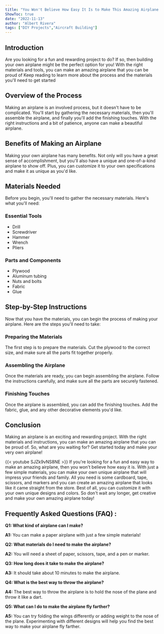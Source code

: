 ```yaml
---
title: "You Won't Believe How Easy It Is to Make This Amazing Airplane!"
ShowToc: true 
date: "2022-11-13"
author: "Albert Rivera" 
tags: ["DIY Projects","Aircraft Building"]
---
```

## Introduction

Are you looking for a fun and rewarding project to do? If so, then building your own airplane might be the perfect option for you! With the right materials and tools, you can make an amazing airplane that you can be proud of Keep reading to learn more about the process and the materials you'll need to get started 

## Overview of the Process

Making an airplane is an involved process, but it doesn't have to be complicated. You'll start by gathering the necessary materials, then you'll assemble the airplane, and finally you'll add the finishing touches. With the right instructions and a bit of patience, anyone can make a beautiful airplane. 

## Benefits of Making an Airplane

Making your own airplane has many benefits. Not only will you have a great sense of accomplishment, but you'll also have a unique and one-of-a-kind airplane to show off. Plus, you can customize it to your own specifications and make it as unique as you'd like. 

## Materials Needed

Before you begin, you'll need to gather the necessary materials. Here's what you'll need: 

### Essential Tools
- Drill
- Screwdriver
- Hammer
- Wrench
- Pliers

### Parts and Components
- Plywood
- Aluminum tubing
- Nuts and bolts
- Fabric
- Glue

## Step-by-Step Instructions

Now that you have the materials, you can begin the process of making your airplane. Here are the steps you'll need to take: 

### Preparing the Materials

The first step is to prepare the materials. Cut the plywood to the correct size, and make sure all the parts fit together properly. 

### Assembling the Airplane

Once the materials are ready, you can begin assembling the airplane. Follow the instructions carefully, and make sure all the parts are securely fastened. 

### Finishing Touches

Once the airplane is assembled, you can add the finishing touches. Add the fabric, glue, and any other decorative elements you'd like. 

## Conclusion

Making an airplane is an exciting and rewarding project. With the right materials and instructions, you can make an amazing airplane that you can be proud of. So, what are you waiting for? Get started today and make your very own airplane!

{{< youtube SJZk9vNS8NE >}} 
If you're looking for a fun and easy way to make an amazing airplane, then you won't believe how easy it is. With just a few simple materials, you can make your own unique airplane that will impress your friends and family. All you need is some cardboard, tape, scissors, and markers and you can create an amazing airplane that looks like it came straight from the store. Best of all, you can customize it with your own unique designs and colors. So don't wait any longer, get creative and make your own amazing airplane today!

## Frequently Asked Questions (FAQ) :
**Q1: What kind of airplane can I make?**

**A1:** You can make a paper airplane with just a few simple materials!


**Q2: What materials do I need to make the airplane?**

**A2:** You will need a sheet of paper, scissors, tape, and a pen or marker.


**Q3: How long does it take to make the airplane?**

**A3:** It should take about 10 minutes to make the airplane.


**Q4: What is the best way to throw the airplane?**

**A4:** The best way to throw the airplane is to hold the nose of the plane and throw it like a dart.


**Q5: What can I do to make the airplane fly farther?**

**A5:** You can try folding the wings differently or adding weight to the nose of the plane. Experimenting with different designs will help you find the best way to make your airplane fly farther.



